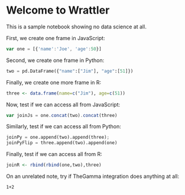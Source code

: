 # Welcome to Wrattler
This is a sample notebook showing no data science at all.

First, we create one frame in JavaScript:

```javascript
var one = [{'name':'Joe', 'age':50}]
```

Second, we create one frame in Python:

```python
two = pd.DataFrame({"name":["Jim"], "age":[51]})
```

Finally, we create one more frame in R:

```r
three <- data.frame(name=c("Jim"), age=c(51))
```

Now, test if we can access all from JavaScript:

```javascript
var joinJs = one.concat(two).concat(three)
```

Similarly, test if we can access all from Python:

```python
joinPy = one.append(two).append(three); 
joinPyFlip = three.append(two).append(one)
```

Finally, test if we can access all from R:

```r
joinR <- rbind(rbind(one,two),three)
```

On an unrelated note, try if TheGamma integration does anything at all:

```thegamma
1+2
```
